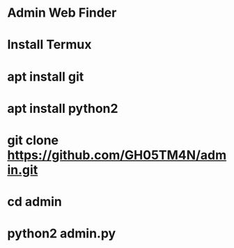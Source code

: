 # Admin Web Finder

# Install Termux
# apt install git
# apt install python2
# git clone https://github.com/GH05TM4N/admin.git
# cd admin
# python2 admin.py
